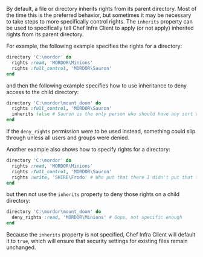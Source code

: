 By default, a file or directory inherits rights from its parent
directory. Most of the time this is the preferred behavior, but
sometimes it may be necessary to take steps to more specifically control
rights. The `inherits` property can be used to specifically tell Chef
Infra Client to apply (or not apply) inherited rights from its parent
directory.

For example, the following example specifies the rights for a directory:

``` ruby
directory 'C:\mordor' do
  rights :read, 'MORDOR\Minions'
  rights :full_control, 'MORDOR\Sauron'
end
```

and then the following example specifies how to use inheritance to deny
access to the child directory:

``` ruby
directory 'C:\mordor\mount_doom' do
  rights :full_control, 'MORDOR\Sauron'
  inherits false # Sauron is the only person who should have any sort of access
end
```

If the `deny_rights` permission were to be used instead, something could
slip through unless all users and groups were denied.

Another example also shows how to specify rights for a directory:

``` ruby
directory 'C:\mordor' do
  rights :read, 'MORDOR\Minions'
  rights :full_control, 'MORDOR\Sauron'
  rights :write, 'SHIRE\Frodo' # Who put that there I didn't put that there
end
```

but then not use the `inherits` property to deny those rights on a child
directory:

``` ruby
directory 'C:\mordor\mount_doom' do
  deny_rights :read, 'MORDOR\Minions' # Oops, not specific enough
end
```

Because the `inherits` property is not specified, Chef Infra Client will
default it to `true`, which will ensure that security settings for
existing files remain unchanged.
